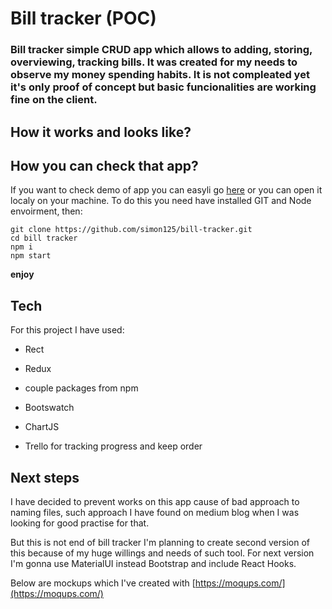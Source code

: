 # Bill tracker (POC)

### Bill tracker simple CRUD app which allows to adding, storing, overviewing, tracking bills. It was created for my needs to observe my money spending habits. It is not compleated yet it's only proof of concept but basic funcionalities are working fine on the client. 

## How it works and looks like? 




## How you can check that app?

If you want to check demo of app you can easyli go [here](http://bill-tracker.surge.sh) or you can open it localy on your machine. To do this you need have installed GIT and Node envoirment, then:

```
git clone https://github.com/simon125/bill-tracker.git
cd bill tracker
npm i
npm start
```

**enjoy**

## Tech

For this project I have used:

- Rect
- Redux
- couple packages from npm
- Bootswatch
- ChartJS

- Trello for tracking progress and keep order


## Next steps

I have decided to prevent works on this app cause of bad approach to naming files,
such approach I have found on medium blog when I was looking for good practise for that.

But this is not end of bill tracker I'm planning to create second version of this because of my huge willings and needs of such tool. For next version I'm gonna use MaterialUI instead Bootstrap and include React Hooks.

Below are mockups which I've created with  [https://moqups.com/](https://moqups.com/)

 
